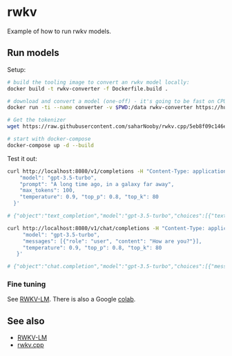 # rwkv

Example of how to run rwkv models.

## Run models

Setup:

```bash
# build the tooling image to convert an rwkv model locally:
docker build -t rwkv-converter -f Dockerfile.build .

# download and convert a model (one-off) - it's going to be fast on CPU too!
docker run -ti --name converter -v $PWD:/data rwkv-converter https://huggingface.co/neptun-org/neptun.ai/resolve/main/RWKV-5-World-0.4B-v2-20231113-ctx4096.pth-LoRA-neptun.ai-neptun.scraper-lora-20epochs.pth /data/models/rwkv.bin

# Get the tokenizer
wget https://raw.githubusercontent.com/saharNooby/rwkv.cpp/5eb8f09c146ea8124633ab041d9ea0b1f1db4459/rwkv/20B_tokenizer.json -O models/rwkv.tokenizer.json

# start with docker-compose
docker-compose up -d --build
```

Test it out:

```bash
curl http://localhost:8080/v1/completions -H "Content-Type: application/json" -d '{
    "model": "gpt-3.5-turbo",
    "prompt": "A long time ago, in a galaxy far away",
    "max_tokens": 100,
    "temperature": 0.9, "top_p": 0.8, "top_k": 80
  }'

# {"object":"text_completion","model":"gpt-3.5-turbo","choices":[{"text":", there was a small group of five friends: Annie, Bryan, Charlie, Emily, and Jesse."}],"usage":{"prompt_tokens":0,"completion_tokens":0,"total_tokens":0}}

curl http://localhost:8080/v1/chat/completions -H "Content-Type: application/json" -d '{
     "model": "gpt-3.5-turbo",            
     "messages": [{"role": "user", "content": "How are you?"}],
     "temperature": 0.9, "top_p": 0.8, "top_k": 80
   }'

# {"object":"chat.completion","model":"gpt-3.5-turbo","choices":[{"message":{"role":"assistant","content":" Good, thanks. I am about to go to bed. I' ll talk to you later.Bye."}}],"usage":{"prompt_tokens":0,"completion_tokens":0,"total_tokens":0}}
```

### Fine tuning

See [RWKV-LM](https://github.com/BlinkDL/RWKV-LM#training--fine-tuning). There is also a Google [colab](https://colab.research.google.com/github/resloved/RWKV-notebooks/blob/master/RWKV_v4_RNN_Pile_Fine_Tuning.ipynb).

## See also

- [RWKV-LM](https://github.com/BlinkDL/RWKV-LM)
- [rwkv.cpp](https://github.com/saharNooby/rwkv.cpp)
